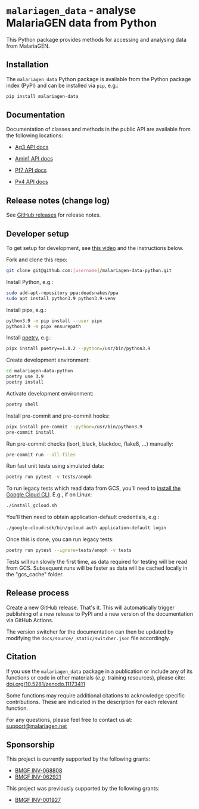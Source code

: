 # `malariagen_data` - analyse MalariaGEN data from Python

This Python package provides methods for accessing and analysing data from MalariaGEN.

## Installation

The `malariagen_data` Python package is available from the Python
package index (PyPI) and can be installed via `pip`, e.g.:

```bash
pip install malariagen-data
```

## Documentation

Documentation of classes and methods in the public API are available
from the following locations:

-   [Ag3 API
    docs](https://malariagen.github.io/malariagen-data-python/latest/Ag3.html)

-   [Amin1 API
    docs](https://malariagen.github.io/malariagen-data-python/latest/Amin1.html)

-   [Pf7 API
    docs](https://malariagen.github.io/parasite-data/pf7/api.html)

-   [Pv4 API
    docs](https://malariagen.github.io/parasite-data/pv4/api.html)

## Release notes (change log)

See [GitHub releases](https://github.com/malariagen/malariagen-data-python/releases)
for release notes.

## Developer setup

To get setup for development, see [this
video](https://youtu.be/QniQi-Hoo9A) and the instructions below.

Fork and clone this repo:

```bash
git clone git@github.com:[username]/malariagen-data-python.git
```

Install Python, e.g.:

```bash
sudo add-apt-repository ppa:deadsnakes/ppa
sudo apt install python3.9 python3.9-venv
```

Install pipx, e.g.:

```bash
python3.9 -m pip install --user pipx
python3.9 -m pipx ensurepath
```

Install [poetry](https://python-poetry.org/docs/#installation), e.g.:

```bash
pipx install poetry==1.8.2 --python=/usr/bin/python3.9
```

Create development environment:

```bash
cd malariagen-data-python
poetry use 3.9
poetry install
```

Activate development environment:

```bash
poetry shell
```

Install pre-commit and pre-commit hooks:

```bash
pipx install pre-commit --python=/usr/bin/python3.9
pre-commit install
```

Run pre-commit checks (isort, black, blackdoc, flake8, ...) manually:

```bash
pre-commit run --all-files
```

Run fast unit tests using simulated data:

```bash
poetry run pytest -v tests/anoph
```

To run legacy tests which read data from GCS, you'll need to [install the Google Cloud CLI](https://cloud.google.com/sdk/docs/install). E.g., if on Linux:

```bash
./install_gcloud.sh
```

You'll then need to obtain application-default credentials, e.g.:

```bash
./google-cloud-sdk/bin/gcloud auth application-default login
```

Once this is done, you can run legacy tests:

```bash
poetry run pytest --ignore=tests/anoph -v tests
```

Tests will run slowly the first time, as data required for testing
will be read from GCS. Subsequent runs will be faster as data will be
cached locally in the "gcs_cache" folder.

## Release process

Create a new GitHub release. That's it. This will automatically
trigger publishing of a new release to PyPI and a new version of
the documentation via GitHub Actions.

The version switcher for the documentation can then be updated by
modifying the `docs/source/_static/switcher.json` file accordingly.

## Citation

If you use the `malariagen_data` package in a publication
or include any of its functions or code in other materials (_e.g._ training resources),
please cite: [doi.org/10.5281/zenodo.11173411](doi.org/10.5281/zenodo.11173411)

Some functions may require additional citations to acknowledge specific contributions. These are indicated in the description for each relevant function.

For any questions, please feel free to contact us at: [support@malariagen.net](mailto:support@malariagen.net)


## Sponsorship

This project is currently supported by the following grants:

* [BMGF INV-068808](https://www.gatesfoundation.org/about/committed-grants/2024/04/inv-068808)
* [BMGF INV-062921](https://www.gatesfoundation.org/about/committed-grants/2024/07/inv-062921)

This project was previously supported by the following grants:

* [BMGF INV-001927](https://www.gatesfoundation.org/about/committed-grants/2019/11/inv001927)
